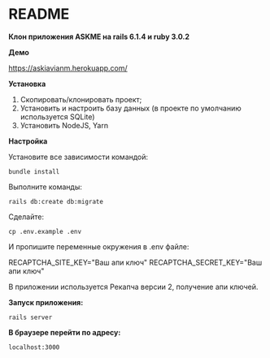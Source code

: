 # README

**Клон приложения ASKME на rails 6.1.4 и ruby 3.0.2**

**Демо**

https://askiavianm.herokuapp.com/

**Установка**

1. Скопировать/клонировать проект;
2. Установить и настроить базу данных (в проекте по умолчанию используется SQLite)
3. Установить NodeJS, Yarn

**Настройка**

Установите все зависимости командой:

`bundle install`

Выполните команды:

`rails db:create db:migrate`

Сделайте:

`cp .env.example .env`

И пропишите переменные окружения в .env файле:

RECAPTCHA_SITE_KEY="Ваш апи ключ"
RECAPTCHA_SECRET_KEY="Ваш апи ключ"

В приложении используется Рекапча версии 2, получение апи ключей.

**Запуск приложения:**

`rails server`

**В браузере перейти по адресу:**

`localhost:3000`
